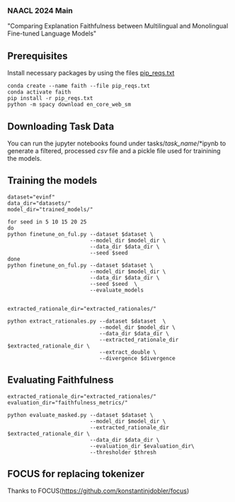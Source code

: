 ### NAACL 2024 Main
"Comparing Explanation Faithfulness between Multilingual and Monolingual Fine-tuned Language Models"

## Prerequisites

Install necessary packages by using the files [pip_reqs.txt](https://github.com/casszhao/BP-rationales/blob/main/pip_reqs.txt)  

```
conda create --name faith --file pip_reqs.txt
conda activate faith
pip install -r pip_reqs.txt
python -m spacy download en_core_web_sm
```

## Downloading Task Data
You can run the jupyter notebooks found under tasks/*task_name*/\*ipynb to generate a filtered, processed *csv* file and a pickle file used for trainining the models.


## Training the models

```
dataset="evinf"
data_dir="datasets/"
model_dir="trained_models/"

for seed in 5 10 15 20 25
do
python finetune_on_ful.py --dataset $dataset \
                          --model_dir $model_dir \
                          --data_dir $data_dir \
                          --seed $seed 
done
python finetune_on_ful.py --dataset $dataset \
                          --model_dir $model_dir \
                          --data_dir $data_dir \
                          --seed $seed  \
                          --evaluate_models 
```


```

extracted_rationale_dir="extracted_rationales/"

python extract_rationales.py --dataset $dataset  \
                             --model_dir $model_dir \
                             --data_dir $data_dir \
                             --extracted_rationale_dir $extracted_rationale_dir \
                             --extract_double \
                             --divergence $divergence
```


## Evaluating Faithfulness
```
extracted_rationale_dir="extracted_rationales/"
evaluation_dir="faithfulness_metrics/"

python evaluate_masked.py --dataset $dataset \
                          --model_dir $model_dir \
                          --extracted_rationale_dir $extracted_rationale_dir \
                          --data_dir $data_dir \
                          --evaluation_dir $evaluation_dir\
                          --thresholder $thresh
```


## FOCUS for replacing tokenizer
Thanks to FOCUS(https://github.com/konstantinjdobler/focus)
